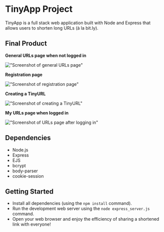 # TinyApp Project

TinyApp is a full stack web application built with Node and Express that allows users to shorten long URLs (à la bit.ly).

## Final Product

**General URLs page when not logged in**

!["Screenshot of general URLs page"](https://github.com/angel-sinn/tinyapp/blob/master/docs/MyURLs_Page(general).png)

**Registration page**

!["Screenshot of registration page"](https://github.com/angel-sinn/tinyapp/blob/master/docs/Registration_Page.png)

**Creating a TinyURL**

!["Screenshot of creating a TinyURL"](https://github.com/angel-sinn/tinyapp/blob/master/docs/Creating_URL.png)

**My URLs page when logged in**

!["Screenshot of URLs page after logging in"](https://github.com/angel-sinn/tinyapp/blob/master/docs/MyURLs_Page(logged_in).png)

## Dependencies

- Node.js
- Express
- EJS
- bcrypt
- body-parser
- cookie-session

## Getting Started

- Install all dependencies (using the `npm install` command).
- Run the development web server using the `node express_server.js` command.
- Open your web browser and enjoy the efficiency of sharing a shortened link with everyone!
